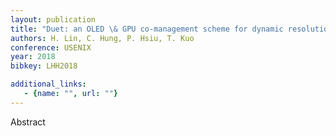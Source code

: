 ```yaml
---
layout: publication
title: "Duet: an OLED \& GPU co-management scheme for dynamic resolution adaptation"
authors: H. Lin, C. Hung, P. Hsiu, T. Kuo
conference: USENIX
year: 2018
bibkey: LHH2018

additional_links:
   - {name: "", url: ""}
---
```

Abstract
